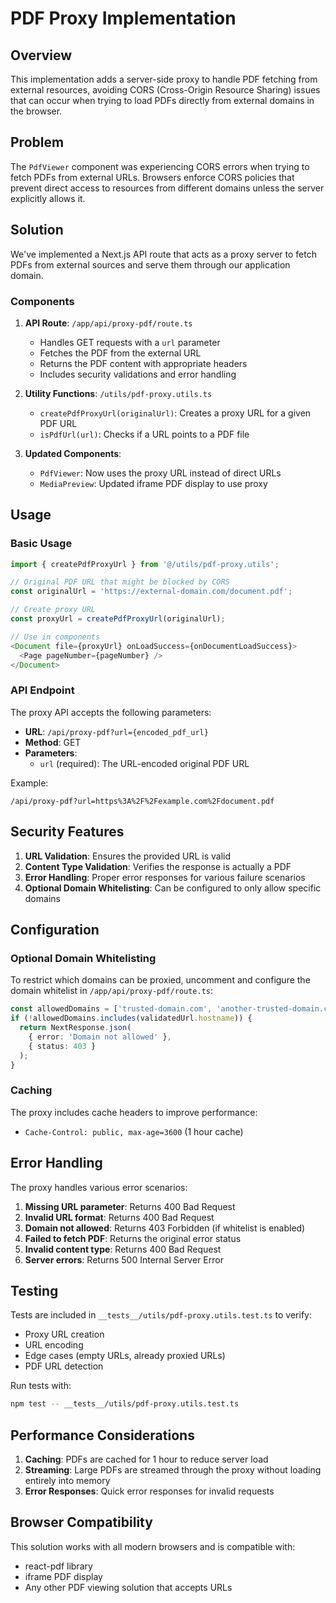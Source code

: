 # PDF Proxy Implementation

## Overview

This implementation adds a server-side proxy to handle PDF fetching from external resources, avoiding CORS (Cross-Origin Resource Sharing) issues that can occur when trying to load PDFs directly from external domains in the browser.

## Problem

The `PdfViewer` component was experiencing CORS errors when trying to fetch PDFs from external URLs. Browsers enforce CORS policies that prevent direct access to resources from different domains unless the server explicitly allows it.

## Solution

We've implemented a Next.js API route that acts as a proxy server to fetch PDFs from external sources and serve them through our application domain.

### Components

1. **API Route**: `/app/api/proxy-pdf/route.ts`
   - Handles GET requests with a `url` parameter
   - Fetches the PDF from the external URL
   - Returns the PDF content with appropriate headers
   - Includes security validations and error handling

2. **Utility Functions**: `/utils/pdf-proxy.utils.ts`
   - `createPdfProxyUrl(originalUrl)`: Creates a proxy URL for a given PDF URL
   - `isPdfUrl(url)`: Checks if a URL points to a PDF file

3. **Updated Components**:
   - `PdfViewer`: Now uses the proxy URL instead of direct URLs
   - `MediaPreview`: Updated iframe PDF display to use proxy

## Usage

### Basic Usage

```typescript
import { createPdfProxyUrl } from '@/utils/pdf-proxy.utils';

// Original PDF URL that might be blocked by CORS
const originalUrl = 'https://external-domain.com/document.pdf';

// Create proxy URL
const proxyUrl = createPdfProxyUrl(originalUrl);

// Use in components
<Document file={proxyUrl} onLoadSuccess={onDocumentLoadSuccess}>
  <Page pageNumber={pageNumber} />
</Document>
```

### API Endpoint

The proxy API accepts the following parameters:

- **URL**: `/api/proxy-pdf?url={encoded_pdf_url}`
- **Method**: GET
- **Parameters**:
  - `url` (required): The URL-encoded original PDF URL

Example:
```
/api/proxy-pdf?url=https%3A%2F%2Fexample.com%2Fdocument.pdf
```

## Security Features

1. **URL Validation**: Ensures the provided URL is valid
2. **Content Type Validation**: Verifies the response is actually a PDF
3. **Error Handling**: Proper error responses for various failure scenarios
4. **Optional Domain Whitelisting**: Can be configured to only allow specific domains

## Configuration

### Optional Domain Whitelisting

To restrict which domains can be proxied, uncomment and configure the domain whitelist in `/app/api/proxy-pdf/route.ts`:

```typescript
const allowedDomains = ['trusted-domain.com', 'another-trusted-domain.com'];
if (!allowedDomains.includes(validatedUrl.hostname)) {
  return NextResponse.json(
    { error: 'Domain not allowed' },
    { status: 403 }
  );
}
```

### Caching

The proxy includes cache headers to improve performance:
- `Cache-Control: public, max-age=3600` (1 hour cache)

## Error Handling

The proxy handles various error scenarios:

1. **Missing URL parameter**: Returns 400 Bad Request
2. **Invalid URL format**: Returns 400 Bad Request
3. **Domain not allowed**: Returns 403 Forbidden (if whitelist is enabled)
4. **Failed to fetch PDF**: Returns the original error status
5. **Invalid content type**: Returns 400 Bad Request
6. **Server errors**: Returns 500 Internal Server Error

## Testing

Tests are included in `__tests__/utils/pdf-proxy.utils.test.ts` to verify:
- Proxy URL creation
- URL encoding
- Edge cases (empty URLs, already proxied URLs)
- PDF URL detection

Run tests with:
```bash
npm test -- __tests__/utils/pdf-proxy.utils.test.ts
```

## Performance Considerations

1. **Caching**: PDFs are cached for 1 hour to reduce server load
2. **Streaming**: Large PDFs are streamed through the proxy without loading entirely into memory
3. **Error Responses**: Quick error responses for invalid requests

## Browser Compatibility

This solution works with all modern browsers and is compatible with:
- react-pdf library
- iframe PDF display
- Any other PDF viewing solution that accepts URLs
